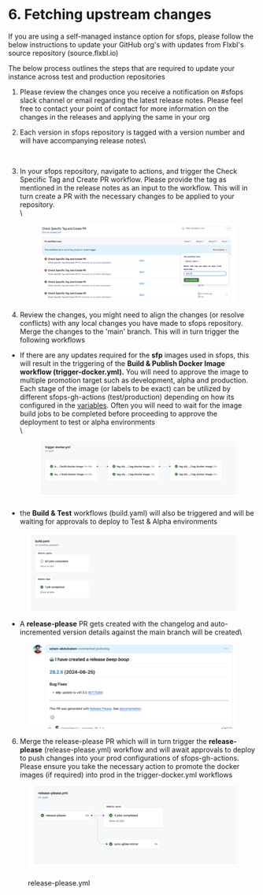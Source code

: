 # 6. Fetching upstream changes

If you are using a self-managed instance option for sfops, please follow the below instructions to update your GitHub org's with  updates from Flxbl's source repository (source.flxbl.io)

The below process outlines the steps that are required to update  your instance across test and production repositories

1. Please review the changes once you receive a notification on #sfops slack  channel or email regarding the latest release notes.  Please feel free to contact your point of contact for more information on the changes in the releases and applying the same in your org
2.  Each version in sfops repository is tagged with a version number and will have accompanying release notes\


    <figure><img src="../.gitbook/assets/Screenshot 2024-06-26 at 10.37.10 PM.png" alt=""><figcaption></figcaption></figure>
3.  In your sfops repository, navigate to actions, and trigger the Check Specific Tag and Create PR workflow.  Please provide the tag as mentioned in the release notes as an input to the workflow. This will in turn create a PR with the necessary changes to be applied to your repository.\
    \


    <figure><img src="../.gitbook/assets/image (1).png" alt=""><figcaption></figcaption></figure>


4. Review the changes, you might need to align the changes (or resolve conflicts) with any local changes you have made to sfops repository.  Merge the changes to the 'main' branch. This will in turn trigger the following workflows



*   If there are any updates required for the **sfp** images used in sfops, this will result in the triggering of the **Build & Publish Docker Image workflow (trigger-docker.yml).** You will need to approve the image to multiple promotion target such as development, alpha and production. Each stage of the image (or labels to be exact) can be utilized by different sfops-gh-actions (test/production) depending on how its configured in the [variables](3.-setting-up-sfops-repository.md). Often you will need to wait for the image build  jobs to be completed before proceeding to approve the deployment to test or alpha environments\
    \


    <figure><img src="../.gitbook/assets/image (2).png" alt=""><figcaption></figcaption></figure>


* the **Build & Test** workflows (build.yaml) will also be triggered and will be waiting for approvals to deploy to Test & Alpha environments

<div align="center">

<figure><img src="../.gitbook/assets/image (3).png" alt=""><figcaption></figcaption></figure>

</div>

* A **release-please** PR gets created with the changelog and auto-incremented version details against the main branch will be created\


<figure><img src="../.gitbook/assets/image (4).png" alt=""><figcaption></figcaption></figure>

6. Merge the release-please PR which will in turn trigger the **release-please** (release-please.yml) workflow and will await approvals to deploy to push changes into your prod configurations of sfops-gh-actions. Please ensure you take the necessary action to promote the docker images (if required) into prod in the trigger-docker.yml workflows

<figure><img src="../.gitbook/assets/image (5).png" alt=""><figcaption><p>release-please.yml</p></figcaption></figure>
